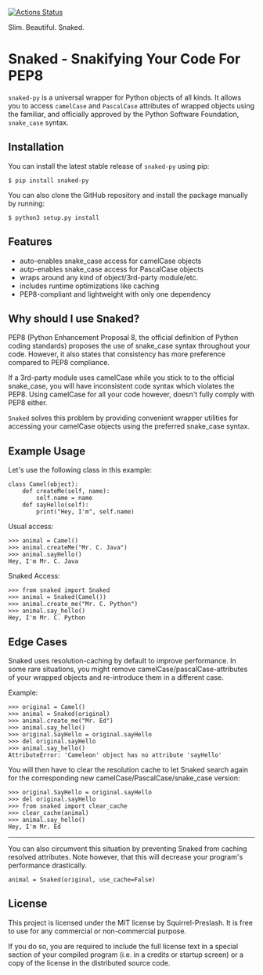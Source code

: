 [![Actions Status](https://github.com/squirrel-preslash/snaked/workflows/python-test/badge.svg)](https://github.com/squirrel-preslash/snaked/actions)

Slim. Beautiful. Snaked.

# Snaked - Snakifying Your Code For PEP8

`snaked-py` is a universal wrapper for Python objects of all kinds.
It allows you to access `camelCase` and `PascalCase` attributes of wrapped objects using
the familiar, and officially approved by the Python Software Foundation, `snake_case` syntax.

## Installation

You can install the latest stable release of `snaked-py` using pip:

`$ pip install snaked-py`

You can also clone the GitHub repository and install the package manually by running:

`$ python3 setup.py install`

## Features

- auto-enables snake_case access for camelCase objects
- autp-enables snake_case access for PascalCase objects
- wraps around any kind of object/3rd-party module/etc.
- includes runtime optimizations like caching
- PEP8-compliant and lightweight with only one dependency

## Why should I use Snaked?

PEP8 (Python Enhancement Proposal 8, the official definition of Python coding standards)
proposes the use of snake_case syntax throughout your code. However, it also states that
consistency has more preference compared to PEP8 compliance.

If a 3rd-party module uses camelCase while you stick to to the official snake_case, you will
have inconsistent code syntax which violates the PEP8. Using camelCase for all your code however,
doesn't fully comply with PEP8 either.

`Snaked` solves this problem by providing convenient wrapper utilities for accessing your
camelCase objects using the preferred snake_case syntax.


## Example Usage

Let's use the following class in this example:

```
class Camel(object):
    def createMe(self, name):
        self.name = name
    def sayHello(self):
        print("Hey, I'm", self.name)
```

Usual access:

```
>>> animal = Camel()
>>> animal.createMe("Mr. C. Java")
>>> animal.sayHello()
Hey, I'm Mr. C. Java
```

Snaked Access:

```
>>> from snaked import Snaked
>>> animal = Snaked(Camel())
>>> animal.create_me("Mr. C. Python")
>>> animal.say_hello()
Hey, I'm Mr. C. Python
```

## Edge Cases

Snaked uses resolution-caching by default to improve performance.
In some rare situations, you might remove camelCase/pascalCase-attributes
of your wrapped objects and re-introduce them in a different case.

Example:

```
>>> original = Camel()
>>> animal = Snaked(original)
>>> animal.create_me("Mr. Ed")
>>> animal.say_hello()
>>> original.SayHello = original.sayHello
>>> del original.sayHello
>>> animal.say_hello()
AttributeError: 'Cameleon' object has no attribute 'sayHello'
```

You will then have to clear the resolution cache to let Snaked search again for the
corresponding new camelCase/PascalCase/snake_case version:

```
>>> original.SayHello = original.sayHello
>>> del original.sayHello
>>> from snaked import clear_cache
>>> clear_cache(animal)
>>> animal.say_hello()
Hey, I'm Mr. Ed
```

---------------------------------

You can also circumvent this situation by preventing Snaked from caching resolved attributes.
Note however, that this will decrease your program's performance drastically.

```
animal = Snaked(original, use_cache=False)
```

## License

This project is licensed under the MIT license by Squirrel-Preslash.
It is free to use for any commercial or non-commercial purpose.

If you do so, you are required to include the full license text in a special section of your
compiled program (i.e. in a credits or startup screen) or a copy of the license in the distributed
source code.
